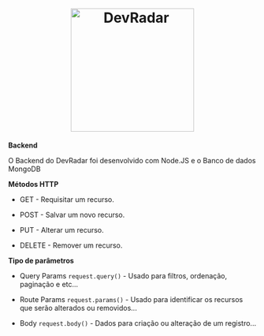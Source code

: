 <h1 align="center">
    <img alt="DevRadar" title="Projeto DevRadar" src="https://github.com/Rocketseat/semana-omnistack-10/raw/master/.github/devradar.svg?sanitize=true" width="250px" />
</h1>

**Backend**

O Backend do DevRadar foi desenvolvido com Node.JS e o Banco de dados MongoDB

**Métodos HTTP**

- GET - Requisitar um recurso.

- POST - Salvar um novo recurso.

- PUT - Alterar um recurso.

- DELETE - Remover um recurso.

**Tipo de parâmetros**

- Query Params `request.query()` - Usado para filtros, ordenação, paginação e etc...

- Route Params `request.params()` - Usado para identificar os recursos que serão alterados ou removidos...

- Body `request.body()` - Dados para criação ou alteração de um registro...